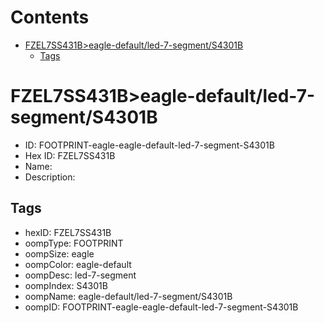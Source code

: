 



Contents
========

* [FZEL7SS431B>eagle-default/led-7-segment/S4301B](#fzel7ss431beagle-defaultled-7-segments4301b)
	* [Tags](#tags)

# FZEL7SS431B>eagle-default/led-7-segment/S4301B

- ID: FOOTPRINT-eagle-eagle-default-led-7-segment-S4301B
- Hex ID: FZEL7SS431B
- Name: 
- Description: 

## Tags

- hexID: FZEL7SS431B
- oompType: FOOTPRINT
- oompSize: eagle
- oompColor: eagle-default
- oompDesc: led-7-segment
- oompIndex: S4301B
- oompName: eagle-default/led-7-segment/S4301B
- oompID: FOOTPRINT-eagle-eagle-default-led-7-segment-S4301B
